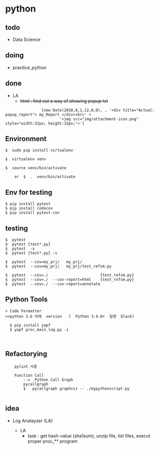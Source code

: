 # python



## todo

  + Data Science


## doing

  + practice_python


## done

  + LA
    - ~~html : find out a way of showing popup txt~~

```
                [new Date(2010,8,1,12,0,0), , '<div title="Actual: popup_report"> my_Report </div><br>' +
                        '<img src="img/attachment-icon.png" style="width:32px; height:32px;">']
```

##  Environment

```
$  sudo pip install virtualenv

$  virtualenv venv

$  source venv/bin/activate

    or  $  .  venv/bin/activate
```

##  Env for testing
```
$ pip install pytest
$ pip install codecov
$ pip install pytest-cov
```
##  testing
```
$  pytest
$  pytest {test*.py}
$  pytest  -s
$  pytest {test*.py} -s

$  pytest  --cov=my_prj/   my_prj/
$  pytest  --cov=my_prj/   my_prj/test_refsm.py

$  pytest  --cov=./                       {test_refsm.py}
$  pytest  --cov=./  --cov-report=html    {test_refsm.py}
$  pytest  --cov=./  --cov-report=annotate
```
##  Python Tools

```
> Code Formatter
>>python 3.6 아래  version   (  Python 3.6.0+  일땐  black) 

  $ pip install yapf
  $ yapf proc_main_log.py -i



```


## Refactorying
```
	pylint 사용
	
	Function Call
		-->  Python Call Graph
		pycallgraph
		$   pycallgraph graphviz -- ./mypythonscript.py
    
```

## idea

  + Log Analayzer (LA)

  
    + LA 
      - task : get hash-value (sha1sum),  unzip file, list files, execut proper proc_** program
      
